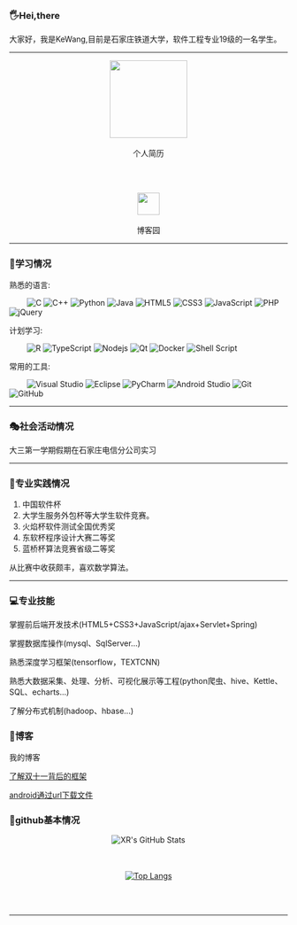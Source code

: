### 🖐Hei,there

大家好，我是KeWang,目前是石家庄铁道大学，软件工程专业19级的一名学生。

<hr>

<div align="center">
  
  <div>
    <a href="https://github.com/HACK-HTML">
           <img height="140px" src="http://mms0.baidu.com/it/u=390470901,753711757&fm=253&app=138&f=JPEG&fmt=auto&q=75?w=500&h=500">
    </a>
    <br><br>
    个人简历 
  </div> 
  
  <br><br>
  
  <div>
    <a href="https://www.cnblogs.com/blog-wangke/">
      <img height="40px" src="https://www.cnblogs.com/images/logo.svg?v=R9M0WmLAIPVydmdzE2keuvnjl-bPR7_35oHqtiBzGsM">
    </a>
    <br><br>
    博客园
  </div>
  
</div>

<hr>

### 📕学习情况

  熟悉的语言: 

&emsp;&emsp;
![C](https://img.shields.io/badge/c-%2300599C.svg?style=flat-square&logo=c&logoColor=white)
![C++](https://img.shields.io/badge/-C++-00599C?style=flat-square&logo=c)
![Python](https://img.shields.io/badge/-Python-pink?style=flat-square&logo=Python)
![Java](https://img.shields.io/badge/-java-yellow?style=flat-square&logo=java)
![HTML5](https://img.shields.io/badge/-HTML5-E34F26?style=flat-square&logo=html5&logoColor=white)
![CSS3](https://img.shields.io/badge/-CSS3-1572B6?style=flat-square&logo=css3)
![JavaScript](https://img.shields.io/badge/-JavaScript-oringe?style=flat-square&logo=javascript)
![PHP](https://img.shields.io/badge/php-0078D7?style=flat-square&logo=php&logoColor=white)
![jQuery](https://img.shields.io/badge/jquery-%230769AD.svg?style=style=flat-square&logo=jquery&logoColor=white)

  计划学习:

&emsp;&emsp;
![R](https://img.shields.io/badge/r-%23276DC3.svg?style=flat-square&logo=r&logoColor=white)
![TypeScript](https://img.shields.io/badge/typescript-%23007ACC.svg?style=flat-square&logo=typescript&logoColor=white)
![Nodejs](https://img.shields.io/badge/-Nodejs-c0ebd?style=flat-square&logo=Node.js)
![Qt](https://img.shields.io/badge/Qt-%23217346.svg?style=style=flat-square&logo=Qt&logoColor=white)
![Docker](https://img.shields.io/badge/-Docker-FCC624?style=flat-square&logo=docker)
![Shell Script](https://img.shields.io/badge/shell_script-%4285F4.svg?style=style=flat-square&logo=gnu-bash&logoColor=white)

  常用的工具:

&emsp;&emsp; 
![Visual Studio](https://img.shields.io/badge/-Visual%20Studio-007ACC?style=flat-square&logo=Visual%20Studio&logoColor=fff)
![Eclipse](https://img.shields.io/badge/Eclipse-blue?style=flat-square&logo=eclipse&logoColor=white)
![PyCharm](https://img.shields.io/badge/PyCharm-yellow?style=flat-square&logo=pycharm&logoColor=white)
![Android Studio](https://img.shields.io/badge/Android%20Studio-0078D7?style=flat-square&logo=androidstudio&logoColor=white)
![Git](https://img.shields.io/badge/-Git-FCC624?style=flat-square&logo=git)
![GitHub](https://img.shields.io/badge/-GitHub-pink?style=flat-square&logo=github)

<hr>

### 🎭社会活动情况

大三第一学期假期在石家庄电信分公司实习

<hr>

### 🚛专业实践情况

1. 中国软件杯
2. 大学生服务外包杯等大学生软件竞赛。
3. 火焰杯软件测试全国优秀奖
4. 东软杯程序设计大赛二等奖
5. 蓝桥杯算法竞赛省级二等奖

从比赛中收获颇丰，喜欢数学算法。


<hr>

### 💻专业技能

掌握前后端开发技术(HTML5+CSS3+JavaScript/ajax+Servlet+Spring)

掌握数据库操作(mysql、SqlServer...)

熟悉深度学习框架(tensorflow，TEXTCNN)

熟悉大数据采集、处理、分析、可视化展示等工程(python爬虫、hive、Kettle、SQL、echarts...)

了解分布式机制(hadoop、hbase...)

### 📃博客

我的博客


<a href="https://www.cnblogs.com/blog-wangke/p/14861627.html">了解双十一背后的框架</a><br>

<a href="android通过url下载文件">android通过url下载文件</a><br>



### 🎈github基本情况

<div align="center">
  
  ![XR's GitHub Stats](https://github-readme-stats.vercel.app/api?username=HACK-HTML&show_icons=true&count_private=true&hide=prs&theme=default_repocard)

  <br><br>
  [![Top Langs](https://github-readme-stats.vercel.app/api/top-langs/?username=anuraghazra)](https://github.com/anuraghazra/github-readme-stats)

  <br><br>
  
</div>

<hr>



